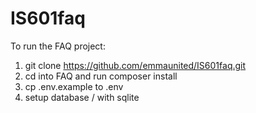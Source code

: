 # IS601faq
To run the FAQ project:
1. git clone https://github.com/emmaunited/IS601faq.git
2. cd into FAQ and run composer install
3. cp .env.example to .env
4. setup database / with sqlite 